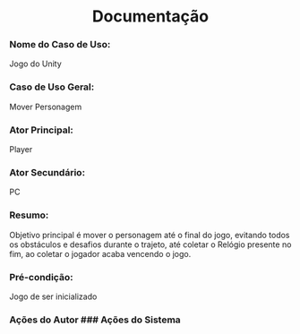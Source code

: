 ## <h1 align= "center"> Documentação </h1>

### Nome do Caso de Uso:
Jogo do Unity

### Caso de Uso Geral:
Mover Personagem

### Ator Principal:
Player

### Ator Secundário:
PC

### Resumo:
Objetivo principal é mover o personagem até o final do jogo, evitando todos os obstáculos
e desafios durante o trajeto, até coletar o Relógio presente no fim, ao coletar o jogador acaba
vencendo o jogo.

### Pré-condição: 
Jogo de ser inicializado

### Ações do Autor                                                    ### Ações do Sistema
